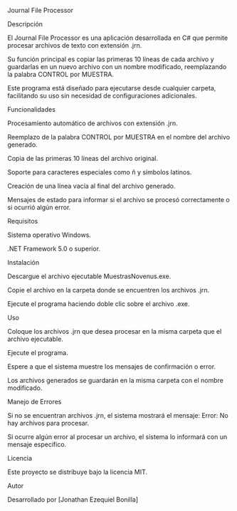 Journal File Processor

Descripción

El Journal File Processor es una aplicación desarrollada en C# que permite procesar archivos de texto con extensión .jrn.

Su función principal es copiar las primeras 10 líneas de cada archivo y guardarlas en un nuevo archivo con un nombre modificado, reemplazando la palabra CONTROL por MUESTRA.

Este programa está diseñado para ejecutarse desde cualquier carpeta, facilitando su uso sin necesidad de configuraciones adicionales.

Funcionalidades

Procesamiento automático de archivos con extensión .jrn.

Reemplazo de la palabra CONTROL por MUESTRA en el nombre del archivo generado.

Copia de las primeras 10 líneas del archivo original.

Soporte para caracteres especiales como ñ y símbolos latinos.

Creación de una línea vacía al final del archivo generado.

Mensajes de estado para informar si el archivo se procesó correctamente o si ocurrió algún error.

Requisitos

Sistema operativo Windows.

.NET Framework 5.0 o superior.

Instalación

Descargue el archivo ejecutable MuestrasNovenus.exe.

Copie el archivo en la carpeta donde se encuentren los archivos .jrn.

Ejecute el programa haciendo doble clic sobre el archivo .exe.

Uso

Coloque los archivos .jrn que desea procesar en la misma carpeta que el archivo ejecutable.

Ejecute el programa.

Espere a que el sistema muestre los mensajes de confirmación o error.

Los archivos generados se guardarán en la misma carpeta con el nombre modificado.

Manejo de Errores

Si no se encuentran archivos .jrn, el sistema mostrará el mensaje: Error: No hay archivos para procesar.

Si ocurre algún error al procesar un archivo, el sistema lo informará con un mensaje específico.

Licencia

Este proyecto se distribuye bajo la licencia MIT.

Autor

Desarrollado por [Jonathan Ezequiel Bonilla]

